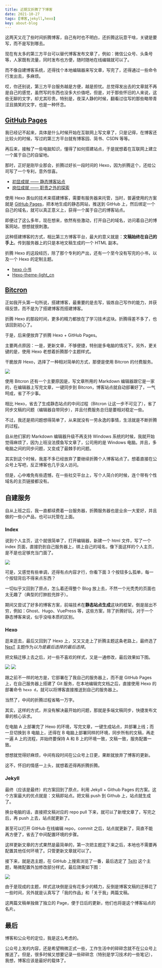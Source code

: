 ```yaml
---
title: 近期又折腾了下博客
date: 2021-10-27
tags: [博客,jekyll,hexo]
key: about-blog 
---
```


这两天又花了些时间折腾博客，自己有时也不明白，还折腾这玩意干啥，关键是要写，而不是写到哪去。
<!-- more -->

现在有太多的第三方平台可以替代博客发布文章了，例如：微信公众号、头条号等，人家既有流量，同时发布也方便，随时随地在线编辑就可以了。

而不像自建博客系统，还得找个本地编辑器来写文章，写完了，还得通过一些命令行发出去，多麻烦。

哎，你还别说，第三方平台服务越是方便，越是担忧。总觉得发出去的文章就不再是自己的感觉，虽然写的东西也没多大价值吧，但是，对于那些怀旧的人来说，这些无聊的文字，却尤其珍贵。特别是，夜深人静的时候，翻看过往写的那些略带青涩且搞笑的文字，也是一种怀念。

## [GitHub Pages](https://docs.github.com/cn/pages/getting-started-with-github-pages/about-github-pages)

我已经记不起来，具体是什么时候开始在互联网上写文章了，只是记得，在博客还比较火的时候，写过的第三方平台就有博客园、简书、CSDN 等等。

再后来，接触了一些电脑知识，懂得了如何搭建站点，于是就想着在互联网上建立一个属于自己的自留地。

那时，正好是刚毕业那会，折腾过好长一段时间的 Hexo，因为折腾这个，还给公司写了一个专利，意外惊喜。

- [初显成就 —— 静态博客站点](https://mp.weixin.qq.com/s?__biz=MjM5MDQ4NjUwMg==&mid=2649197647&idx=1&sn=4d76c07130362b81198777cbcd77990c&chksm=be5736c68920bfd088fff5f585772030bcd2b80583cb1a31bb0c62df2c2170076d9a525f9b8d&scene=178&cur_album_id=1337905242612269057#rd)
- [岗位成就 —— 职责之外的探索](https://mp.weixin.qq.com/s?__biz=MjM5MDQ4NjUwMg==&mid=2649197657&idx=1&sn=06500cd46baeff360bf02b2bf5e9fe7f&chksm=be5736d08920bfc62e2b752a298e379fd2aba55310fc1a1e128d57ac2f75c635c0ec97a63a63&token=1584174037&lang=zh_CN#rd)

使用 Hexo 类似的技术来搭建博客，需要有服务器来托管，当时，普遍使用的方案就是 [GitHub Pages](https://docs.github.com/cn/pages/getting-started-with-github-pages/about-github-pages)，把本地生成的静态网站，推送到 GitHub 上，然后绑定一个自己的域名，就可以真正意义上，获得一个属于自己的博客站点。

即便过了这么多年，现在想来，依然有些激动，打开自己的域名，访问着自己的博客网站，想想就很刺激。

这种搭建博客的方式，相比第三方博客平台，最大的意义就是：**文稿始终在自己的手上**。传到服务器上的只是本地文稿生成的一个 HTML 副本。

折腾 Hexo 的这段经历，除了那个专利的产出，还有一个至今没有写完的小书，以及一个 Hexo 的定制主题。

- [hexo 小书](https://hexo.course.90byte.com/)
- [Hexo-theme-light_cn](https://github.com/pengloo53/Hexo-theme-light_cn)

## [Bitcron](https://www.bitcron.com/)

正如我开头第一句所说，搭建博客，最重要的是去写，锻炼自己写作的能力，并获得反馈，而不是为了搭建博客而搭建博客。

折腾 Hexo 的那段时间，更多的精力都放在了学习技术这块。折腾得差不多了，也该回到初心了。

于是，后来便放弃了折腾 Hexo + GitHub Pages。

主要两点原因：一是，更新文章，不够便捷，特别是多电脑的情况下。另外，更关键的是，使用 Hexo 老想着折腾那个主题样式。

干脆放弃 Hexo，选择了一种相对简单的方式，那便是使用 Bitcron 的付费服务。

![](../image/2021-10-27-blog-to-jekyll/image-20211027162109269.png)

使用 Bitcron 还有一个主要原因是，写文章所用的 Markdown 编辑器跟它是一家的，在编辑器上写完文章，一键同步到 Bitcron，博客站点就自动部署好了，一气呵成，省了不少事。

相比 Hexo，省去了生成静态站点的中间过程（Bitcron 让这一步不可见了），省了同步文稿的问题（编辑器自带同步），并且付费服务总归是要相对稳定一些。

不过，我还是把问题想得简单了，从来就没有一劳永逸的事情，生活就是不断折腾的过程。

自从他们家的 Markdown 编辑器升级不再支持 Windows 系统的时候，我就开始觉得麻烦了，因为上班没法摸鱼写文章了，公司用的是 Windows 电脑。并且，多电脑之间的同步问题，又变成了最棘手的问题。

其实到这个时候，我差不多已经放弃了要继续折腾个人博客站点了。想着直接在公众号上写吧，反正博客也几乎没人访问。

但是，心中难免有些遗憾，在一些社交平台上，写个人简介的时候，连个带有个性域名的主页链接都没有。

## 自建服务

自从上班之后，我一直都续费着一台服务器，折腾服务器也是业余一大爱好，并且做的一些小产品，也可以托管在上面。

### Index

说到个人主页，这个就很简单了，打开编辑器，新建一个 html 文件，写了一个 index 页面，直接扔到自己服务器上，绑上自己的域名，像下面这样的个人主页，是不是也足够充当门面了。

![](../image/2021-10-27-blog-to-jekyll/image-20211027175547322.png)

可是，又感觉有些单调，还得有点内容才行，你看下面 3 个按钮多么孤单，每一个按钮背后不得来点东西？

一切似乎又回到了原点，怎么着还得整个 Blog 放上去，不然一个光秃秃的页面也太无趣了（典型的打肿脸充胖子）。

期间又尝试了好多的博客方案，前端技术在**静态站点生成**这块的框架，倒是层出不穷，例如：Ghost、Hugo、VuePress 等，这些方案，除了折腾好玩，对于一个静态博客来说，似乎没啥本质的区别。

### Hexo

逛来逛去，最后又回到了 Hexo 上，又又又走上了折腾主题这条老路上，最终选了 [NexT](https://github.com/theme-next/hexo-theme-next) 主题作为*以为是最后选择的最后选择*。

把文稿迁移上去之后，对一些不喜欢的样式，又是一通修改，最后效果如下图。

![](../image/2021-10-27-blog-to-jekyll/2021-10-28-23-47-56.png)
![](../image/2021-10-27-blog-to-jekyll/2021-10-28-23-46-12.png)

跟之前不一样的地方是，它部署在了我自己的服务器上，而不是 GitHub Pages 上，在自己服务器上搭建了 Git 服务，在本地编辑完文档之后，直接使用 Hexo 的部署命令 `hexo d`，就可以将博客直接推送到自己的服务器上。

当然了，中间的折腾过程省略一万字。

其实，这样的方式，并没有解决最开始的问题，那就是多端文稿同步，快捷发布文章的核心诉求。

在电脑 A 上部署完了 Hexo 的环境，写完文章，一键生成站点，并部署上线；而一旦切换到 B 电脑上，还得在 B 电脑上部署同样的环境，同步所有的文稿，再走一遍 A 上的流程，并始终要保持 A 和 B 上的环境一致，文稿一致，服务配置一致。

想想就觉得好麻烦，中间有段时间在公众号上日更，果断就放弃了博客的更新。

这不，怀旧的情感一上头，就想着还得再折腾折腾。

### Jekyll

最终（应该是最终）的方案回到了原点，利用 Jekyll + Github Pages 的方案。这个方案最大的优点就是：文稿即站点。把文稿 push 到 Github 上，站点就生成了。

换台电脑的话，直接把文稿对应的 repo pull 下来，就可以了新增文章了，写完之后，再 push 上去，站点就更新了。

甚至可以打开 GitHub 在线编辑 repo，commit 之后，站点就更新了，简直不能再方便了，省去了中间配置环境的步骤。

这样更新文章的方式果然是最简单的，第一次把主题定下来之后，本地也不需要再配置其他任何环境了。只管更新文章就可以了。

接下来，就是选主题，在 GitHub 上搜索浏览了一番，最后选定了 [TeXt](https://github.com/kitian616/jekyll-TeXt-theme) 这个主题，略微配置外加修改部分样式，最后效果如下图：

![](../image/2021-10-27-blog-to-jekyll/blog.png)

由于是现成的主题，样式这块倒是没有花多少的精力，反倒是博客文稿的迁移花了一些时间，另外就是认真写了「我的作品」和「关于我」两篇文稿。

这两篇文稿单独做了独立的 Page，便于日后的更新，他们也将是这个博客站点的名片。

## 最后

博客和公众号的定位，我是这么考虑的。

公众号上发的内容，还是希望稍微正式一些，工作生活中的碎碎念就不在公众号上推送了。但是，很多时候又想要记录一些碎碎念（特别是学习技术的一些笔记），我想，博客应该是最好的载体了。

